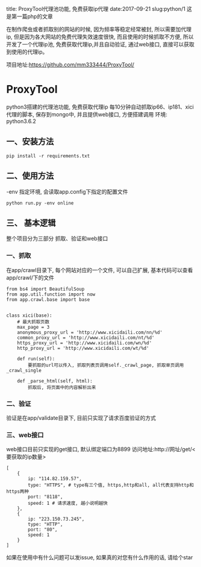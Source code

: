 title: ProxyTool代理池功能, 免费获取ip代理
date:2017-09-21
slug:python/1
这是第一篇php的文章

在制作爬虫或者抓取别的网站的时候, 因为频率等稳定经常被封, 所以需要加代理ip, 但是因为各大网站的免费代理失效速度很快, 而且使用的时候抓取不方便, 所以开发了一个代理ip池, 免费获取代理ip,并且自动验证, 通过web接口, 直接可以获取到使用的代理ip。

项目地址:https://github.com/mm333444/ProxyTool/

# ProxyTool
python3搭建的代理池功能, 免费获取代理ip 每10分钟自动抓取ip66、ip181、xici代理的脚本, 保存到mongo中, 并且提供web接口, 方便搭建调用
环境: python3.6.2
## 一、安装方法
```
pip install -r requirements.txt
```

## 二、使用方法
-env 指定环境, 会读取app.config下指定的配置文件
```
python run.py -env online
```

## 三、 基本逻辑
整个项目分为三部分 抓取、验证和web接口
### 一、抓取
在app/crawl目录下, 每个网站对应的一个文件, 可以自己扩展, 基本代码可以查看app/crawl/下的文件
```
from bs4 import BeautifulSoup
from app.util.function import now
from app.crawl.base import base


class xici(base):
    # 最大抓取页数
    max_page = 3
    anonymous_proxy_url = 'http://www.xicidaili.com/nn/%d'
    common_proxy_url = 'http://www.xicidaili.com/nt/%d'
    https_proxy_url = 'http://www.xicidaili.com/wn/%d'
    http_proxy_url = 'http://www.xicidaili.com/wt/%d'

    def run(self):
        要抓取的url可以传入, 抓取列表页调用self._crawl_page, 抓取单页调用_crawl_single

    def _parse_html(self, html):
        抓取后, 将页面中的内容解析出来
```

### 二、验证
验证是在app/validate目录下, 目前只实现了请求百度验证的方式

### 三、web接口
web接口目前只实现的get接口, 默认绑定端口为8899
访问地址:http://网址/get/<要获取的ip数量>
```
[
    {
        ip: "114.82.159.57",
        type: "HTTPS", # type有三个值, https,http和all, all代表支持http和https两种
        port: "8118",
        speed: 1 # 请求速度, 越小说明越快
    },
    {
        ip: "223.150.73.245",
        type: "HTTP",
        port: "80",
        speed: 1
    }
]
```

如果在使用中有什么问题可以发issue, 如果真的对您有什么作用的话, 请给个star
